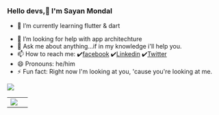 ### Hello devs,👋 I'm Sayan Mondal

<!--
- 🔭 I’m currently working on ... -->
- 🌱 I’m currently learning flutter & dart 
<!-- - 👯 I’m looking to collaborate on ... -->
- 🤔 I’m looking for help with app architechture
- 💬 Ask me about anything...if in my knowledge i'll help you.
- 📫 How to reach me: ✔️[facebook](https://www.facebook.com/sayan.mondal.9843499?ref=bookmarks) ✔️[Linkedin](https://www.linkedin.com/in/sayan-mondal-736971170/) ✔️[Twitter](https://twitter.com/SayanMo117)
- 😄 Pronouns: he/him
- ⚡ Fun fact: Right now I'm looking at you, 'cause you're looking at me. 

<img src= "https://github-readme-stats.vercel.app/api?username=sayanmondal31&&show_icons=true&title_color=578212&icon_color=60950d&text_color=225b2d&bg_color=a2de96">

<table>
    <tr>
        <td>
<a href="https://github.com/sayanmondal31">
  <img align="center" src="https://github-readme-stats.vercel.app/api/top-langs/?username=sayanmondal31&count_private=true&theme=dark&show_icons=true&hide_langs_below=1" />
          </td>
        <td rowspan=2>
</table>
